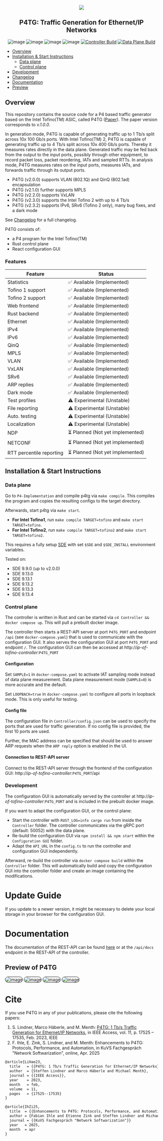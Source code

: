 <div align="center">
 <img src="./logo.png" />
 <h2>P4TG: Traffic Generation for Ethernet/IP Networks</h2>

 ![image](https://img.shields.io/badge/licence-Apache%202.0-blue) ![image](https://img.shields.io/badge/lang-rust-darkred) ![image](https://img.shields.io/badge/built%20with-P4-orange) ![image](https://img.shields.io/badge/v-2.3.2-yellow) [![Controller Build](https://github.com/uni-tue-kn/P4TG/actions/workflows/docker-image.yml/badge.svg)](https://github.com/uni-tue-kn/P4TG/actions/workflows/docker-image.yml) [![Data Plane Build](https://github.com/uni-tue-kn/P4TG/actions/workflows/docker-sde-image.yml/badge.svg)](https://github.com/uni-tue-kn/P4TG/actions/workflows/docker-sde-image.yml)

</div>

- [Overview](#overview)
- [Installation & Start Instructions](#installation--start-instructions)
  - [Data plane](#data-plane)
  - [Control plane](#control-plane)
- [Development](#development)
- [Changelog](./CHANGELOG.md)
- [Documentation](#documentation)
- [Preview](#preview-of-p4tg)

## Overview 
This repository contains the source code for a P4 based traffic generator based on the Intel Tofino(TM) ASIC, called P4TG (<a href="https://ieeexplore.ieee.org/document/10048513">Paper</a>).
The paper version corresponds to *v.1.0.0*.

In generation mode, P4TG is capable of generating traffic up to 1 Tb/s split across 10x 100 Gb/s ports. 
With Intel Tofino(TM) 2, P4TG is capable of generating traffic up to 4 Tb/s split across 10x 400 Gb/s ports.
Thereby it measures rates directly in the data plane. Generated traffic may be fed back from the output to the input ports, possibly through other equipment, to record packet loss, packet reordering, IATs and sampled RTTs. 
In analysis mode, P4TG measures rates on the input ports, measures IATs, and forwards traffic through its output ports. 

- P4TG (v2.0.0) supports VLAN (802.1Q) and QinQ (802.1ad) encapsulation
- P4TG (v2.1.0) further supports MPLS 
- P4TG (v2.2.0) supports VxLAN
- P4TG (v2.3.0) supports the Intel Tofino 2 with up to 4 Tb/s
- P4TG (v2.3.2) supports IPv6, SRv6 (Tofino 2 only), many bug fixes, and a dark mode

See [Changelog](./CHANGELOG.md) for a full changelog.

P4TG consists of:

- a P4 program for the Intel Tofino(TM)
- Rust control plane
- React configuration GUI

### Features

| **Feature**       | **Status**                           |
|-------------------|--------------------------------------|
| Statistics        | ✅ Available (Implemented)           |
| Tofino 1 support  | ✅ Available (Implemented)           |
| Tofino 2 support  | ✅ Available (Implemented)           |
| Web frontend      | ✅ Available (Implemented)           |
| Rust backend      | ✅ Available (Implemented)           |
| Ethernet          | ✅ Available (Implemented)           |
| IPv4              | ✅ Available (Implemented)           |
| IPv6              | ✅ Available (Implemented)           |
| QinQ              | ✅ Available (Implemented)           |
| MPLS              | ✅ Available (Implemented)           |
| VLAN              | ✅ Available (Implemented)           |
| VxLAN             | ✅ Available (Implemented)           |
| SRv6              | ✅ Available (Implemented)           |
| ARP replies       | ✅ Available (Implemented)           |
| Dark mode         | ✅ Available (Implemented)           |
| Test profiles     | ⚠️ Experimental (Unstable)           |
| File reporting    | ⚠️ Experimental (Unstable)           |
| Auto. testing     | ⚠️ Experimental (Unstable)           |
| Localization      | ⚠️ Experimental (Unstable)           |
| NDP               | ⏳ Planned (Not yet implemented)     |
| NETCONF           | ⏳ Planned (Not yet implemented)     |
| RTT percentile reporting | ⏳ Planned (Not yet implemented)     |


## Installation & Start Instructions

### Data plane

Go to `P4-Implementation` and compile p4tg via `make compile`. 
This compiles the program and copies the resulting configs to the target directory.

Afterwards, start p4tg via `make start`.

- **For Intel Tofino1**, run `make compile TARGET=tofino` and `make start TARGET=tofino`.
- **For Intel Tofino2**, run `make compile TARGET=tofino2` and `make start TARGET=tofino2`.

This requires a fully setup [SDE](https://github.com/p4lang/open-p4studio) with set `$SDE` and `$SDE_INSTALL` environment variables.

Tested on:
  - SDE 9.9.0 (up to v2.0.0)
  - SDE 9.13.0 
  - SDE 9.13.1
  - SDE 9.13.2
  - SDE 9.13.3
  - SDE 9.13.4

### Control plane

The controller is written in Rust and can be started via `cd Controller && docker compose up`. This will pull a prebuilt docker image.

The controller then starts a REST-API server at port `P4TG_PORT` and endpoint `/api` (see `docker-compose.yaml`) that is used to communicate with the configuration GUI.
It also serves the configuration GUI at port `P4TG_PORT` and endpoint `/`.
The configuration GUI can then be accessed at http://*ip-of-tofino-controller*:`P4TG_PORT`

#### Configuration 

Set `SAMPLE=1` in `docker-compose.yaml` to activate IAT sampling mode instead of data plane measurement.
Data plane measurement mode (`SAMPLE=0`) is more accurate and the default.

Set `LOOPBACK=true` in `docker-compose.yaml` to configure all ports in loopback mode. This is only useful for testing.

#### Config file 

The configuration file in `Controller/config.json` can be used to specify the ports that are used for traffic generation.
If no config file is provided, the first 10 ports are used. 

Further, the MAC address can be specified that should be used to answer ARP requests when the `ARP reply` option is enabled in the UI.

#### Connection to REST-API server

Connect to the REST-API server through the frontend of the configuration GUI: http://*ip-of-tofino-controller*:`P4TG_PORT`/api

### Development

The configuration GUI is automatically served by the controller at http://*ip-of-tofino-controller*:`P4TG_PORT` and is included in the prebuilt docker image.

If you want to adapt the configuration GUI, or the control plane:
- Start the controller with `RUST_LOG=info cargo run` from inside the `Controller` folder. The controller communicates via the gRPC port (default: 50052) with the data plane.
- Re-build the configuration GUI via `npm install && npm start` within the `Configuration GUI` folder.
- Adapt the `API_URL` in the `config.ts` to run the controller and configuration GUI independently.

Afterward, re-build the controller via `docker compose build` within the `Controller` folder.
This will automatically build and copy the configuration GUI into the controller folder and create an image containing the modifications.

# Update Guide

If you update to a newer version, it might be necessary to delete your local storage in your browser for the configuration GUI.

# Documentation

The documentation of the REST-API can be found [here](https://uni-tue-kn.github.io/P4TG/) or at the `/api/docs` endpoint in the REST-API of the controller.

## Preview of P4TG

<img alt="image" style="border-radius: 10px; border: 1px solid #000;" src="preview.png"/>
<img alt="image" style="border-radius: 10px; border: 1px solid #000;" src="preview-2.png"/>
<img alt="image" style="border-radius: 10px; border: 1px solid #000;" src="preview-3.png"/>
<img alt="image" style="border-radius: 10px; border: 1px solid #000;" src="preview-4.png"/>

# Cite
If you use P4TG in any of your publications, please cite the following papers:
1. S. Lindner, Marco Häberle, and M. Menth: [P4TG: 1 Tb/s Traffic Generation for Ethernet/IP Networks](https://ieeexplore.ieee.org/abstract/document/10048513), in IEEE Access, vol. 11, p. 17525 – 17535, Feb. 2023, IEEE
2. F. Ihle, E. Zink, S. Lindner, and M. Menth: Enhancements to P4TG: Protocols, Performance, and Automation, in KuVS Fachgespräch "Network Softwarization", online, Apr. 2025

```tex
@article{LiHae23,
  title   = {{P4TG: 1 Tb/s Traffic Generation for Ethernet/IP Networks}},
  author  = {Steffen Lindner and Marco Häberle and Michael Menth},
  journal = {{IEEE Access}},
  year    = 2023,
  month   = feb,
  volume  = 11,
  pages   = {17525--17535}
}

@article{IhZi25,
  title  = {{Enhancements to P4TG: Protocols, Performance, and Automation}},
  author = {Fabian Ihle and Etienne Zink and Steffen Lindner and Michael Menth},
  journal = {{KuVS Fachgespräch "Network Softwarization"}}
  year   = 2025,
  month  = apr
}
```